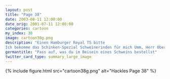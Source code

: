 ```yaml
---
layout: post
title: "Page 38"
date: 2003-08-11 12:00:00
date_orig: 2001-07-11 12:00:00
categories: cartoon
my_index: 38
image: cartoon38g.png
description: "Einen Hamburger Royal TS bitte
Ich bekomme das Schinken-Spezial Schweinerinden für mich Umm, Herr Ober ändern Sie meine Bestellung in einen Salatteller bitte Meine auch Meine auch hackles preston Katarina Vittles boss dog"
germantitle: "Pass auf, was du im Beisein eines Schweins bestellst"
twitter_card_type: summary_large_image
---
```


{% include figure.html src="cartoon38g.png" alt="Hackles Page 38"  %}
